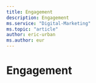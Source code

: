 ```yaml
---
title: Engagement
description: Engagement
ms.service: "Digital-Marketing"
ms.topic: "article"
author: eric-urban
ms.author: eur
---
```


# Engagement


